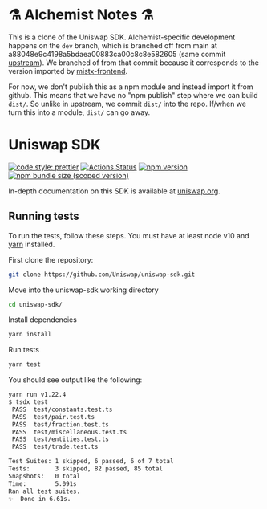 # ⚗ Alchemist Notes ⚗

This is a clone of the Uniswap SDK. Alchemist-specific development happens on the `dev` branch, which is branched off from main at a88048e9c4198a5bdaea00883ca00c8c8e582605 (same commit [upstream](https://github.com/Uniswap/uniswap-v2-sdk/commits/a88048e9c4198a5bdaea00883ca00c8c8e582605)). We branched of from that commit because it corresponds to the version imported by [mistx-frontend](https://github.com/alchemistcoin/mistx-frontend).

For now, we don't publish this as a npm module and instead import it from github. This means that we have no "npm publish" step where we can build `dist/`. So unlike in upstream, we commit `dist/` into the repo. If/when we turn this into a module, `dist/` can go away.




# Uniswap SDK

[![code style: prettier](https://img.shields.io/badge/code_style-prettier-ff69b4.svg?style=flat-square)](https://github.com/prettier/prettier)
[![Actions Status](https://github.com/Uniswap/uniswap-sdk/workflows/CI/badge.svg)](https://github.com/Uniswap/uniswap-sdk)
[![npm version](https://img.shields.io/npm/v/@uniswap/sdk/latest.svg)](https://www.npmjs.com/package/@uniswap/sdk/v/latest)
[![npm bundle size (scoped version)](https://img.shields.io/bundlephobia/minzip/@uniswap/sdk/latest.svg)](https://bundlephobia.com/result?p=@uniswap/sdk@latest)

In-depth documentation on this SDK is available at [uniswap.org](https://uniswap.org/docs/v2/SDK/getting-started/).

## Running tests

To run the tests, follow these steps. You must have at least node v10 and [yarn](https://yarnpkg.com/) installed.

First clone the repository:

```sh
git clone https://github.com/Uniswap/uniswap-sdk.git
```

Move into the uniswap-sdk working directory

```sh
cd uniswap-sdk/
```

Install dependencies

```sh
yarn install
```

Run tests

```sh
yarn test
```

You should see output like the following:

```sh
yarn run v1.22.4
$ tsdx test
 PASS  test/constants.test.ts
 PASS  test/pair.test.ts
 PASS  test/fraction.test.ts
 PASS  test/miscellaneous.test.ts
 PASS  test/entities.test.ts
 PASS  test/trade.test.ts

Test Suites: 1 skipped, 6 passed, 6 of 7 total
Tests:       3 skipped, 82 passed, 85 total
Snapshots:   0 total
Time:        5.091s
Ran all test suites.
✨  Done in 6.61s.
```
